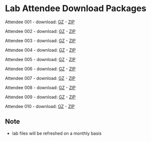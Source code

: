 Lab Attendee Download Packages
====================================
Attendee 001 - download: [GZ](http://google.com) - [ZIP](http://yahoo.com)

Attendee 002 - download: [GZ](http://google.com) - [ZIP](http://yahoo.com)

Attendee 003 - download: [GZ](http://google.com) - [ZIP](http://yahoo.com)

Attendee 004 - download: [GZ](http://google.com) - [ZIP](http://yahoo.com)

Attendee 005 - download: [GZ](http://google.com) - [ZIP](http://yahoo.com)

Attendee 006 - download: [GZ](http://google.com) - [ZIP](http://yahoo.com)

Attendee 007 - download: [GZ](http://google.com) - [ZIP](http://yahoo.com)

Attendee 008 - download: [GZ](http://google.com) - [ZIP](http://yahoo.com)

Attendee 009 - download: [GZ](http://google.com) - [ZIP](http://yahoo.com)

Attendee 010 - download: [GZ](http://google.com) - [ZIP](http://yahoo.com)


Note
----------------------------
 - lab files will be refreshed on a monthly basis
